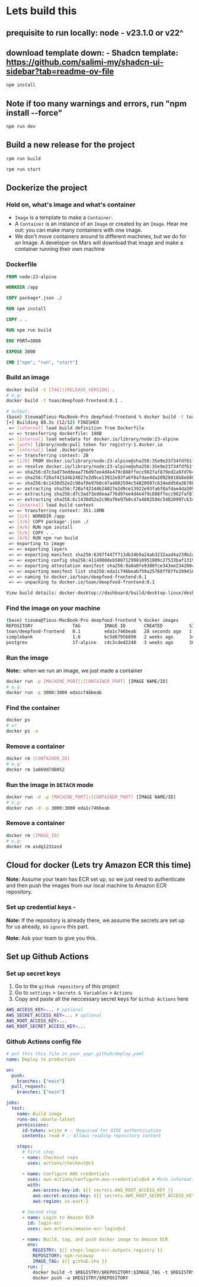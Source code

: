 # Lets build this

## prequisite to run locally: node - v23.1.0 or v22^

## download template down: - Shadcn template: https://github.com/salimi-my/shadcn-ui-sidebar?tab=readme-ov-file

```bash
npm install
```

## Note if too many warnings and errors, run "npm install --force"

```bash
npm run dev
```

## Build a new release for the project

```bash
rpm run build
```

```bash
rpm run start
```

## Dockerize the project

### Hold on, what's image and what's container

- `Image` is a template to make a `Container`.
- A `Container` is an instance of an `Image` or created by an `Image`. Hear me out: you can make many containers with one image.
- We don't move containers around to different machines, but we do for an Image. A developer on Mars will download that image and make a container running their own machine

### Dockerfile

```Dockerfile
FROM node:23-alpine

WORKDIR /app

COPY package*.json ./

RUN npm install

COPY . .

RUN npm run build

ENV PORT=3000

EXPOSE 3000

CMD ["npm", "run", "start"]
```

### Build an image

```bash
docker build -t [TAG]:[RELEASE_VERSION] .
# e.g:
docker build -t toan/deepfood-frontend:0.1 .
```

```bash
# output:
(base) tieuma@Tieus-MacBook-Pro deepfood-frontend % docker build -t toan/deepfood-frontend:0.1 .
[+] Building 80.3s (12/12) FINISHED                                                                docker:desktop-linux
 => [internal] load build definition from Dockerfile                                                               0.0s
 => => transferring dockerfile: 198B                                                                               0.0s
 => [internal] load metadata for docker.io/library/node:23-alpine                                                  1.0s
 => [auth] library/node:pull token for registry-1.docker.io                                                        0.0s
 => [internal] load .dockerignore                                                                                  0.0s
 => => transferring context: 2B                                                                                    0.0s
 => [1/6] FROM docker.io/library/node:23-alpine@sha256:35e9e23734fdf61fc9315889c2993bb1a94ae5886cf5c025f27103e2b  10.9s
 => => resolve docker.io/library/node:23-alpine@sha256:35e9e23734fdf61fc9315889c2993bb1a94ae5886cf5c025f27103e2b0  0.0s
 => => sha256:d7c3ad73eddeaa776d97ee4d4e479c888ffecc982faf879ed2a97d7648cd26e5 1.26MB / 1.26MB                     0.4s
 => => sha256:f20af421d4b24027e2d9ce13922e93fa6f8afdae4da20928818b8e888bb6afe3 50.76MB / 50.76MB                   9.9s
 => => sha256:6c1430d52e2c98af0e97b0c47a4802594c54820997c634edd58a36788488f184 445B / 445B                         0.4s
 => => extracting sha256:f20af421d4b24027e2d9ce13922e93fa6f8afdae4da20928818b8e888bb6afe3                          0.7s
 => => extracting sha256:d7c3ad73eddeaa776d97ee4d4e479c888ffecc982faf879ed2a97d7648cd26e5                          0.1s
 => => extracting sha256:6c1430d52e2c98af0e97b0c47a4802594c54820997c634edd58a36788488f184                          0.0s
 => [internal] load build context                                                                                  4.2s
 => => transferring context: 351.18MB                                                                              3.9s
 => [2/6] WORKDIR /app                                                                                             0.4s
 => [3/6] COPY package*.json ./                                                                                    0.1s
 => [4/6] RUN npm install                                                                                         22.2s
 => [5/6] COPY . .                                                                                                 3.7s
 => [6/6] RUN npm run build                                                                                       18.6s
 => exporting to image                                                                                            23.2s
 => => exporting layers                                                                                           16.1s
 => => exporting manifest sha256:6397f447f713db34b9a24ab3232aad4a239b2a0e4c9a890d9b21ee8e5cd4a12e                  0.0s
 => => exporting config sha256:4114900deb58071299810951809c27533baf1319c10ec9b5533193a46e510373                    0.0s
 => => exporting attestation manifest sha256:9a0a0fe9300fce343ee2342004908241bea3a6ec4855d5e6d04998bf7528f24e      0.0s
 => => exporting manifest list sha256:eda1c746beab759a25768ff87fe2994183580a8667b06795ced9e200252a39b8             0.0s
 => => naming to docker.io/toan/deepfood-frontend:0.1                                                              0.0s
 => => unpacking to docker.io/toan/deepfood-frontend:0.1                                                           6.9s

View build details: docker-desktop://dashboard/build/desktop-linux/desktop-linux/nrq2f6mq0yirtb9gpkf434qfw
```

### Find the image on your machine

```bash
(base) tieuma@Tieus-MacBook-Pro deepfood-frontend % docker images
REPOSITORY               TAG         IMAGE ID       CREATED          SIZE
toan/deepfood-frontend   0.1         eda1c746beab   28 seconds ago   1.85GB
simplebank               1.0         bc5d67956890   2 weeks ago      34.5MB
postgres                 17-alpine   c4c3cded2248   3 weeks ago      385MB
```

### Run the image

**Note:**: when we run an image, we just made a container

```bash
docker run -p [MACHINE_PORT]:[CONTAINER_PORT] [IMAGE NAME/ID]
# e.g:
docker run -p 3000:3000 eda1c746beab
```

### Find the container

```bash
docker ps
# or
docker ps -a
```

### Remove a container

```bash
docker rm [CONTAINER_ID]
# e.g:
docker rm 1a669d7d0052
```

### Run the image in `DETACH` mode

```bash
docker run -d -p [MACHINE_PORT]:[CONTAINER_PORT] [IMAGE NAME/ID]
# e.g:
docker run -d -p 3000:3000 eda1c746beab
```

### Remove a container

```bash
docker rm [IMAGE_ID]
# e.g:
docker rm asdq1231asd
```

## Cloud for docker (Lets try Amazon ECR this time)

**Note:** Assume your team has ECR set up, so we just need to authenticate and then push the images from our local machine to Amazon ECR repository.

### Set up credential keys -

**Note:** If the repository is already there, we assume the secrets are set up for us already, so `ignore` this part.

**Note:** Ask your team to give you this.

## Set up Github Actions

### Set up secret keys

1. Go to the `github repository` of this project
2. Go to `settings` > `Secrets & Variables` > `Actions`
3. Copy and paste all the neccessary secret keys for `Github Actions` here

```bash
AWS_ACCESS_KEY=... # optional
AWS_SECRET_ACCESS_KEY=... # optional
AWS_ROOT_ACCESS_KEY=...
AWS_ROOT_SECRET_ACCESS_KEY=...
```

### Github Actions config file

```yaml
# put this this file in your_app/.github/deploy.yaml
name: Deploy to production

on:
  push:
    branches: ["main"]
  pull_request:
    branches: ["main"]

jobs:
  test:
    name: Build image
    runs-on: ubuntu-latest
    permissions:
      id-token: write # ✅ Required for OIDC authentication
      contents: read # ✅ Allows reading repository content

    steps:
      # First step
      - name: Checkout repo
        uses: actions/checkout@v3

      - name: Configure AWS credentials
        uses: aws-actions/configure-aws-credentials@v4 # More information on this action can be found below in the 'AWS Credentials' section
        with:
          aws-access-key-id: ${{ secrets.AWS_ROOT_ACCESS_KEY }}
          aws-secret-access-key: ${{ secrets.AWS_ROOT_SECRET_ACCESS_KEY }}
          aws-region: us-east-2

      # Second step
      - name: Login to Amazon ECR
        id: login-ecr
        uses: aws-actions/amazon-ecr-login@v2

      - name: Build, tag, and push docker image to Amazon ECR
        env:
          REGISTRY: ${{ steps.login-ecr.outputs.registry }}
          REPOSITORY: npm-runaway
          IMAGE_TAG: ${{ github.sha }}
        run: |
          docker build -t $REGISTRY/$REPOSITORY:$IMAGE_TAG -t $REGISTRY/$REPOSITORY:latest .
          docker push -a $REGISTRY/$REPOSITORY
```
